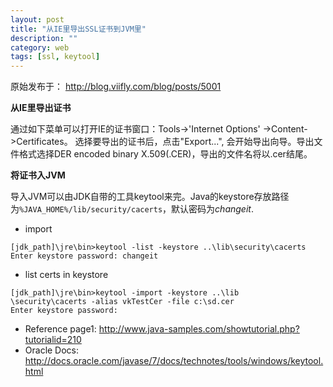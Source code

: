 ```yaml
---
layout: post
title: "从IE里导出SSL证书到JVM里"
description: ""
category: web
tags: [ssl, keytool]
---
```


原始发布于： http://blog.viifly.com/blog/posts/5001

**从IE里导出证书**

通过如下菜单可以打开IE的证书窗口：Tools->'Internet Options' ->Content->Certificates。 选择要导出的证书后，点击"Export...", 会开始导出向导。导出文件格式选择DER encoded binary X.509(.CER)，导出的文件名将以.cer结尾。

**将证书入JVM**

导入JVM可以由JDK自带的工具keytool来完。Java的keystore存放路径为`%JAVA_HOME%/lib/security/cacerts`，默认密码为*changeit*.

 - import
<pre><code>[jdk_path]\jre\bin>keytool -list -keystore ..\lib\security\cacerts
Enter keystore password: changeit
</code></pre>

 - list certs in keystore
<pre><code>[jdk_path]\jre\bin>keytool -import -keystore ..\lib
\security\cacerts -alias vkTestCer -file c:\sd.cer
Enter keystore password:
</code></pre>

 - Reference page1:  http://www.java-samples.com/showtutorial.php?tutorialid=210
 - Oracle Docs: http://docs.oracle.com/javase/7/docs/technotes/tools/windows/keytool.html



